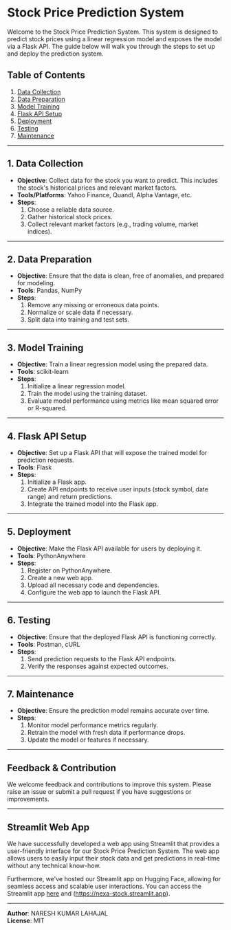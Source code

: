 # Stock Price Prediction System

Welcome to the Stock Price Prediction System. This system is designed to predict stock prices using a linear regression model and exposes the model via a Flask API. The guide below will walk you through the steps to set up and deploy the prediction system.

## Table of Contents

1. [Data Collection](#data-collection)
2. [Data Preparation](#data-preparation)
3. [Model Training](#model-training)
4. [Flask API Setup](#flask-api-setup)
5. [Deployment](#deployment)
6. [Testing](#testing)
7. [Maintenance](#maintenance)

---

## 1. Data Collection <a name="data-collection"></a>

- **Objective**: Collect data for the stock you want to predict. This includes the stock's historical prices and relevant market factors.
- **Tools/Platforms**: Yahoo Finance, Quandl, Alpha Vantage, etc.
- **Steps**:
  1. Choose a reliable data source.
  2. Gather historical stock prices.
  3. Collect relevant market factors (e.g., trading volume, market indices).

---

## 2. Data Preparation <a name="data-preparation"></a>

- **Objective**: Ensure that the data is clean, free of anomalies, and prepared for modeling.
- **Tools**: Pandas, NumPy
- **Steps**:
  1. Remove any missing or erroneous data points.
  2. Normalize or scale data if necessary.
  3. Split data into training and test sets.

---

## 3. Model Training <a name="model-training"></a>

- **Objective**: Train a linear regression model using the prepared data.
- **Tools**: scikit-learn
- **Steps**:
  1. Initialize a linear regression model.
  2. Train the model using the training dataset.
  3. Evaluate model performance using metrics like mean squared error or R-squared.

---

## 4. Flask API Setup <a name="flask-api-setup"></a>

- **Objective**: Set up a Flask API that will expose the trained model for prediction requests.
- **Tools**: Flask
- **Steps**:
  1. Initialize a Flask app.
  2. Create API endpoints to receive user inputs (stock symbol, date range) and return predictions.
  3. Integrate the trained model into the Flask app.

---

## 5. Deployment <a name="deployment"></a>

- **Objective**: Make the Flask API available for users by deploying it.
- **Tools**: PythonAnywhere
- **Steps**:
  1. Register on PythonAnywhere.
  2. Create a new web app.
  3. Upload all necessary code and dependencies.
  4. Configure the web app to launch the Flask API.

---

## 6. Testing <a name="testing"></a>

- **Objective**: Ensure that the deployed Flask API is functioning correctly.
- **Tools**: Postman, cURL
- **Steps**:
  1. Send prediction requests to the Flask API endpoints.
  2. Verify the responses against expected outcomes.

---

## 7. Maintenance <a name="maintenance"></a>

- **Objective**: Ensure the prediction model remains accurate over time.
- **Steps**:
  1. Monitor model performance metrics regularly.
  2. Retrain the model with fresh data if performance drops.
  3. Update the model or features if necessary.

---

## Feedback & Contribution

We welcome feedback and contributions to improve this system. Please raise an issue or submit a pull request if you have suggestions or improvements.

---

## Streamlit Web App <a name="streamlit-web-app"></a>

We have successfully developed a web app using Streamlit that provides a user-friendly interface for our Stock Price Prediction System. The web app allows users to easily input their stock data and get predictions in real-time without any technical know-how.

Furthermore, we've hosted our Streamlit app on Hugging Face, allowing for seamless access and scalable user interactions. You can access the Streamlit app [here](https://huggingface.co/spaces/NEXAS/stock) and (https://nexa-stock.streamlit.app).

---



**Author**: NARESH KUMAR LAHAJAL  
**License**: MIT 
